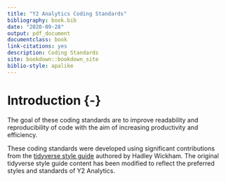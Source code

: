 ```yaml
--- 
title: "Y2 Analytics Coding Standards"
bibliography: book.bib
date: "2020-09-28"
output: pdf_document
documentclass: book
link-citations: yes
description: Coding Standards
site: bookdown::bookdown_site
biblio-style: apalike
---
```


# Introduction {-}

The goal of these coding standards are to improve readability and reproducibility of code with the aim of increasing productivity and efficiency.

These coding standards were developed using significant contributions from the [tidyverse style guide](https://style.tidyverse.org/) authored by Hadley Wickham. The original tidyverse style guide content has been modified to reflect the preferred styles and standards of Y2 Analytics. 
